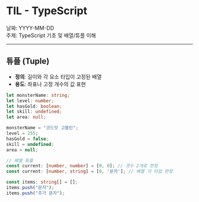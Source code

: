 # TIL - TypeScript

날짜: YYYY-MM-DD  
주제: TypeScript 기초 및 배열/튜플 이해  

---

## 튜플 (Tuple)

- **정의**: 길이와 각 요소 타입이 고정된 배열
- **용도**: 좌표나 고정 개수의 값 표현

```ts
let monsterName: string;
let level: number;
let hasGold: boolean;
let skill: undefined;
let area: null;

monsterName = "코드잇 고블린";
level = 255;
hasGold = false;
skill = undefined;
area = null;

// 배열 튜플
const current: [number, number] = [0, 0]; // 갯수 2개로 한정
const current: [number, string] = [0, '문자']; // 배열 각 타입 한정

const items: string[] = [];
items.push("문자");
items.push("추가 문자");
```
